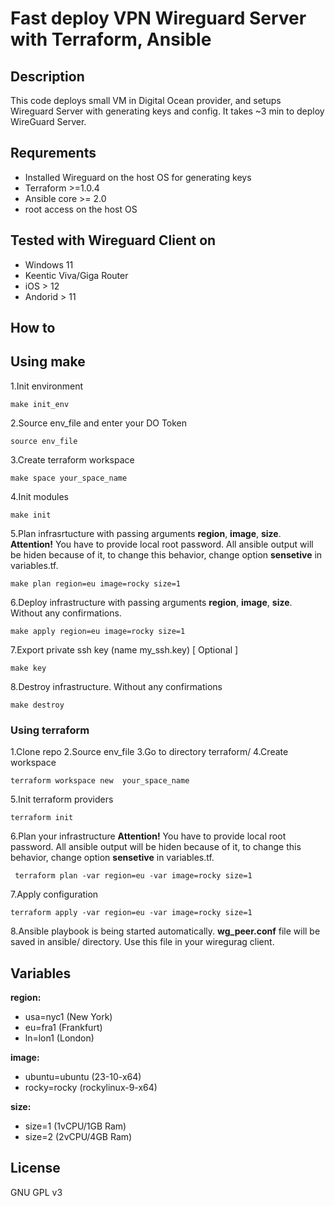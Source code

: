 # Fast deploy VPN Wireguard Server with Terraform, Ansible

## Description

This code deploys small VM in Digital Ocean provider, and setups Wireguard Server
with generating keys and config. It takes ~3 min to deploy WireGuard Server.

## Requrements

- Installed Wireguard on the host OS for generating keys
- Terraform >=1.0.4
- Ansible core >= 2.0
- root access on the host OS

## Tested with Wireguard Client on

- Windows 11
- Keentic Viva/Giga Router
- iOS > 12
- Andorid > 11

## How to

## Using make

1.Init environment

```
make init_env
```

2.Source env_file and enter your DO Token

```
source env_file
```

3.Create terraform workspace

```
make space your_space_name
```

4.Init modules

```
make init
```

5.Plan infrasrtucture with passing arguments **region**, **image**, **size**.
**Attention!** You have to provide local root password.
All ansible output will be hiden because of it, to change this behavior,
change option **sensetive** in variables.tf.

```
make plan region=eu image=rocky size=1
```

6.Deploy infrastructure with passing arguments **region**, **image**, **size**.
Without any confirmations.

```
make apply region=eu image=rocky size=1
```

7.Export private ssh key (name my_ssh.key) [ Optional ]

```
make key
```

8.Destroy infrastructure. Without any confirmations

```
make destroy
```

### Using terraform

1.Clone repo
2.Source env_file
3.Go to directory terraform/
4.Create workspace

```
terraform workspace new  your_space_name
```

5.Init terraform providers

```
terraform init
```

6.Plan your infrastructure
**Attention!** You have to provide local root password.
All ansible output will be hiden because of it, to change this behavior,
change option **sensetive** in variables.tf.

```
 terraform plan -var region=eu -var image=rocky size=1
```

7.Apply configuration

 ```
terraform apply -var region=eu -var image=rocky size=1
 ```

8.Ansible playbook is being started automatically.
**wg_peer.conf** file will be saved in ansible/ directory.
Use this file in your wiregurag client.

## Variables

**region:**

- usa=nyc1 (New York)
- eu=fra1 (Frankfurt)
- ln=lon1 (London)

**image:**

- ubuntu=ubuntu (23-10-x64)
- rocky=rocky (rockylinux-9-x64)

**size:**

- size=1 (1vCPU/1GB Ram)
- size=2 (2vCPU/4GB Ram)

## License

GNU GPL v3
